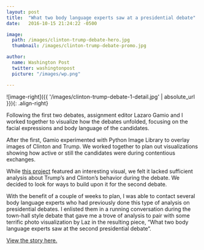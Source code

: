 ```yaml
---
layout: post
title:  "What two body language experts saw at a presidential debate"
date:   2016-10-15 21:24:22 -0500

image:
  path: /images/clinton-trump-debate-hero.jpg
  thumbnail: /images/clinton-trump-debate-promo.jpg

author:
  name: Washington Post
  twitter: washingtonpost
  picture: "/images/wp.png"

---
```


![image-right]({{ '/images/clinton-trump-debate-1-detail.jpg' | absolute_url }}){: .align-right}

Following the first two debates, assignment editor Lazaro Gamio and I worked together to visualize how the debates unfolded, focusing on the facial expressions and body language of the candidates.

After the first, Gamio experimented with Python Image Library to overlay images of Clinton and Trump. We worked together to plan out visualizations showing how active or still the candidates were during contentious exchanges.

While [this project][first-debate-link] featured an interesting visual, we felt it lacked sufficient analysis about Trump’s and Clinton’s behavior during the debate. We decided to look for ways to build upon it for the second debate.

With the benefit of a couple of weeks to plan, I was able to contact several body language experts who had previously done this type of analysis on presidential debates. I enlisted them in a running conversation during the town-hall style debate that gave me a trove of analysis to pair with some terrific photo visualization by Laz in the resulting piece, “What two body language experts saw at the second presidential debate“.

[View the story here.][project-link]


<!-- ![no-alignment]({{ '/images/redistricting-texas.jpg' | absolute_url }}){: .align-right} -->

[first-debate-link]: https://www.washingtonpost.com/graphics/politics/2016-election/first-debate-facial-expressions/
[project-link]: https://www.washingtonpost.com/graphics/politics/2016-election/second-debate-body-language/

